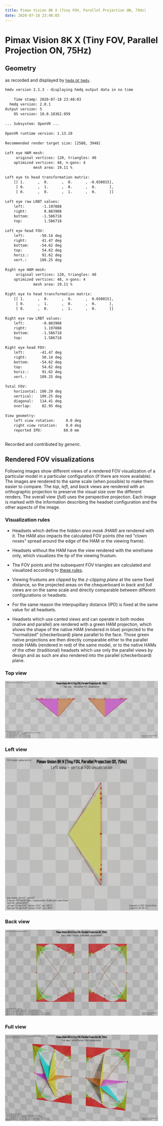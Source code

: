 ```yaml
---
title: Pimax Vision 8K X (Tiny FOV, Parallel Projection ON, 75Hz)
date: 2020-07-18 23:48:03
---
```

# Pimax Vision 8K X (Tiny FOV, Parallel Projection ON, 75Hz)

## Geometry

as recorded and displayed by [`hmdq` or `hmdv`](https://github.com/risa2000/hmdq).
```
hmdv version 2.1.3 - displaying hmdq output data in no time

    Time stamp: 2020-07-18 23:48:03
  hmdq version: 2.0.1
Output version: 5
    OS version: 10.0.18362.959

... Subsystem: OpenVR ...

OpenVR runtime version: 1.13.10

Recommended render target size: [2588, 3948]

Left eye HAM mesh:
     original vertices: 120, triangles: 40
    optimized vertices: 48, n-gons: 4
             mesh area: 19.11 %

Left eye to head transformation matrix:
    [[ 1.      ,  0.      ,  0.      , -0.030015],
     [ 0.      ,  1.      ,  0.      ,  0.      ],
     [ 0.      ,  0.      ,  1.      ,  0.      ]]

Left eye raw LRBT values:
    left:        -1.197888
    right:        0.883908
    bottom:      -1.586718
    top:          1.586718

Left eye head FOV:
    left:       -50.14 deg
    right:       41.47 deg
    bottom:     -54.62 deg
    top:         54.62 deg
    horiz.:      91.62 deg
    vert.:      109.25 deg

Right eye HAM mesh:
     original vertices: 120, triangles: 40
    optimized vertices: 48, n-gons: 4
             mesh area: 19.11 %

Right eye to head transformation matrix:
    [[ 1.      ,  0.      ,  0.      ,  0.030015],
     [ 0.      ,  1.      ,  0.      ,  0.      ],
     [ 0.      ,  0.      ,  1.      ,  0.      ]]

Right eye raw LRBT values:
    left:        -0.883908
    right:        1.197888
    bottom:      -1.586718
    top:          1.586718

Right eye head FOV:
    left:       -41.47 deg
    right:       50.14 deg
    bottom:     -54.62 deg
    top:         54.62 deg
    horiz.:      91.62 deg
    vert.:      109.25 deg

Total FOV:
    horizontal: 100.29 deg
    vertical:   109.25 deg
    diagonal:   114.41 deg
    overlap:     82.95 deg

View geometry:
    left view rotation:     0.0 deg
    right view rotation:    0.0 deg
    reported IPD:          60.0 mm


```
Recorded and contributed by _generic_.

## Rendered FOV visualizations

Following images show different views of a rendered FOV visualization of a
particular model in a particular configuration (if there are more available).
The images are rendered to the same scale (when possible) to make them easier
to compare. The _top_, _left_, and _back_ views are rendered with an
orthographic projection to preserve the visual size over the different renders.
The overall view (_full_) uses the perspective projection. Each image is marked
with the information describing the headset configuration and the other aspects
of the image.

### Visualization rules

* Headsets which define the _hidden area mask (HAM)_ are rendered with it. The
  HAM also impacts the calculated FOV points (the red "clown noses" spread
  around the edge of the HAM or the viewing frame).

* Headsets without the HAM have the view rendered with the wireframe only, which
  visualizes the tip of the viewing frustum.

* The FOV points and the subsequent FOV triangles are calculated and visualized
  according to [these
  rules](https://risa2000.github.io/vrdocs/docs/hmd_fov_calculation).

* Viewing frustums are clipped by the _z-clipping plane_ at the same fixed
  distance, so the projected areas on the chequerboard in _back_ and _full_
  views are on the same scale and directly comparable between different
  configurations or headsets.

* For the same reason the interpupillary distance (IPD) is fixed at the same
  value for all headsets.

* Headsets which use canted views and can operate in both modes (native and
  parallel) are rendered with a green HAM projection, which shows the shape of
  the native HAM (rendered in blue) projected to the "normalized"
  (checkerboard) plane parallel to the face. Those green native projections are
  then directly comparable either to the parallel mode HAMs (rendered in red)
  of the same model, or to the native HAMs of the other (traditional) headsets
  which use only the parallel views by design and as such are also rendered
  into the parallel (checkerboard) plane.

### Top view
[![Pimax Vision 8K X (Tiny FOV, Parallel Projection ON, 75Hz) - top view](../images/PimaxVision8KX_Tiny_PP_R75_top.dmx.png)](../images/PimaxVision8KX_Tiny_PP_R75_top.dmx.png)

### Left view
[![Pimax Vision 8K X (Tiny FOV, Parallel Projection ON, 75Hz) - left view](../images/PimaxVision8KX_Tiny_PP_R75_left.dmx.png)](../images/PimaxVision8KX_Tiny_PP_R75_left.dmx.png)

### Back view
[![Pimax Vision 8K X (Tiny FOV, Parallel Projection ON, 75Hz) - back view](../images/PimaxVision8KX_Tiny_PP_R75_back.dmx.png)](../images/PimaxVision8KX_Tiny_PP_R75_back.dmx.png)

### Full view
[![Pimax Vision 8K X (Tiny FOV, Parallel Projection ON, 75Hz) - full view](../images/PimaxVision8KX_Tiny_PP_R75_over.dmx.png)](../images/PimaxVision8KX_Tiny_PP_R75_over.dmx.png)

